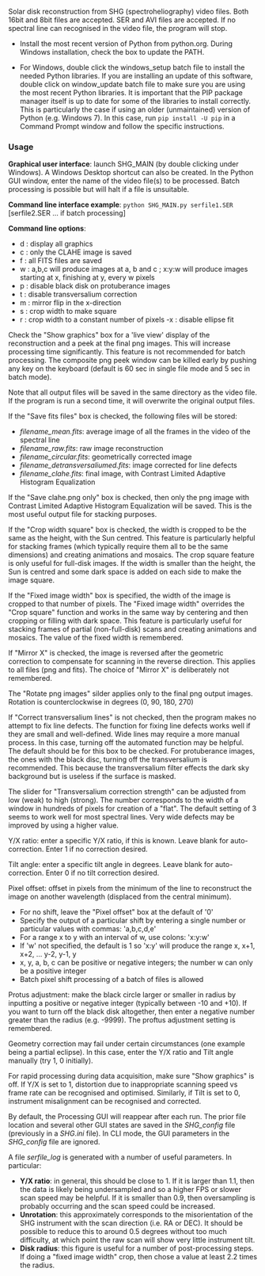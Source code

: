 Solar disk reconstruction from SHG (spectroheliography) video files. Both 16bit and 8bit files are accepted. SER and AVI files are accepted.
If no spectral line can recognised in the video file, the program will stop.

- Install the most recent version of Python from python.org. During Windows installation, check the box to update the PATH.

- For Windows, double click the windows_setup batch file to install the needed Python libraries.
If you are installing an update of this software, double click on window_update batch file to make sure you are using the most recent Python libraries. 
It is important that the PIP package manager itself is up to date for some of the libraries to install correctly. 
This is particularly the case if using an older (unmaintained) version of Python (e.g. Windows 7). 
In this case, run `pip install -U pip` in a Command Prompt window and follow the specific instructions.

### **Usage**

**Graphical user interface**: launch SHG_MAIN (by double clicking under Windows). A Windows Desktop shortcut can also be created.
In the Python GUI window, enter the name of the video file(s) to be processed. Batch processing is possible but will halt if a file is unsuitable.

**Command line interface example**: `python SHG_MAIN.py serfile1.SER` [serfile2.SER ... if batch processing]

**Command line options**:
- d : display all graphics
- c : only the CLAHE image is saved
- f : all FITS files are saved
- w : a,b,c will produce images at a, b and c ; x:y:w will produce images starting at x, finishing at y, every w pixels
- p : disable black disk on protuberance images
- t : disable transversalium correction
- m : mirror flip in the x-direction
- s : crop width to make square
- r : crop width to a constant number of pixels
-x : disable ellipse fit

Check the "Show graphics" box for a 'live view' display of the reconstruction and a peek at the final png images.
This will increase processing time significantly. This feature is not recommended for batch processing.
The composite png peek window can be killed early by pushing any key on the keyboard (default is 60 sec in single file mode and 5 sec in batch mode).

Note that all output files will be saved in the same directory as the video file. If the program is run a second time, it will overwrite the original output files.

If the "Save fits files" box is checked, the following files will be stored:

- _filename_mean.fits_: average image of all the frames in the video of the spectral line
- _filename_raw.fits_: raw image reconstruction
- _filename_circular.fits_: geometrically corrected image
- _filename_detransversaliumed.fits_: image corrected for line defects
- _filename_clahe.fits_: final image, with Contrast Limited Adaptive Histogram Equalization

If the "Save clahe.png only" box is checked, then only the png image with Contrast Limited Adaptive Histogram Equalization will be saved.
This is the most useful output file for stacking purposes.

If the "Crop width square" box is checked, the width is cropped to be the same as the height, with the Sun centred.
This feature is particularly helpful for stacking frames (which typically require them all to be the same dimensions) and creating animations and mosaics.
The crop square feature is only useful for full-disk images.
If the width is smaller than the height, the Sun is centred and some dark space is added on each side to make the image square.

If the "Fixed image width" box is specified, the width of the image is cropped to that number of pixels. 
The "Fixed image width" overrides the "Crop square" function and works in the same way by centering and then cropping or filling with dark space.
This feature is particularly useful for stacking frames of partial (non-full-disk) scans and creating animations and mosaics.
The value of the fixed width is remembered.

If "Mirror X" is checked, the image is reversed after the geometric correction to compensate for scanning in the reverse direction. This applies to all files (png and fits).
The choice of "Mirror X" is deliberately not remembered.

The "Rotate png images" silder applies only to the final png output images. Rotation is counterclockwise in degrees (0, 90, 180, 270)

If "Correct transversalium lines" is not checked, then the program makes no attempt to fix line defects.
The function for fixing line defects works well if they are small and well-defined. Wide lines may require a more manual process.
In this case, turning off the automated function may be helpful. The default should be for this box to be checked.
For protuberance images, the ones with the black disc, turning off the transversalium is recommended. This because the transversalium filter effects the dark sky background but is useless if the surface is masked.

The slider for "Transversalium correction strength" can be adjusted from low (weak) to high (strong).
The number corresponds to the width of a window in hundreds of pixels for creation of a "flat".
The default setting of 3 seems to work well for most spectral lines. Very wide defects may be improved by using a higher value.

Y/X ratio: enter a specific Y/X ratio, if this is known. Leave blank for auto-correction. Enter 1 if no correction desired.

Tilt angle: enter a specific tilt angle in degrees. Leave blank for auto-correction. Enter 0 if no tilt correction desired.

Pixel offset: offset in pixels from the minimum of the line to reconstruct the image on another wavelength (displaced from the central minimum).
- For no shift, leave the "Pixel offset" box at the default of '0'
- Specify the output of a particular shift by entering a single number or particular values with commas: 'a,b,c,d,e'
- For a range x to y with an interval of w, use colons: 'x:y:w'
- If 'w' not specified, the default is 1 so  'x:y' will produce the range x, x+1, x+2, ... y-2, y-1, y
- x, y, a, b, c can be positive or negative integers; the number w can only be a positive integer
- Batch pixel shift processing of a batch of files is allowed

Protus adjustment: make the black circle larger or smaller in radius by inputting a positive or negative integer (typically between -10 and +10).
If you want to turn off the black disk altogether, then enter a negative number greater than the radius (e.g. -9999).
The proftus adjustment setting is remembered.

Geometry correction may fail under certain circumstances (one example being a partial eclipse). In this case, enter the Y/X ratio and Tilt angle manually (try 1, 0 initially).

For rapid processing during data acquisition, make sure "Show graphics" is off.
If Y/X is set to 1, distortion due to inappropriate scanning speed vs frame rate can be recognised and optimised.
Similarly, if Tilt is set to 0, instrument misalignment can be recognised and corrected.

By default, the Processing GUI will reappear after each run.
The prior file location and several other GUI states are saved in the _SHG_config_ file (previously in a _SHG.ini_ file).
In CLI mode, the GUI parameters in the _SHG_config_ file are ignored.

A file _serfile_log_ is generated with a number of useful parameters. In particular:
- **Y/X ratio**: in general, this should be close to 1. If it is larger than 1.1, then the data is likely being undersampled and so a higher FPS or slower scan speed may be helpful.
If it is smaller than 0.9, then oversampling is probably occurring and the scan speed could be increased.
- **Unrotation**: this approximately corresponds to the misorientation of the SHG instrument with the scan direction (i.e. RA or DEC).
It should be possible to reduce this to around 0.5 degrees without too much difficulty, at which point the raw scan will show very little instrument tilt.
- **Disk radius**: this figure is useful for a number of post-processing steps. If doing a "fixed image width" crop, then chose a value at least 2.2 times the radius.